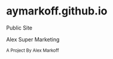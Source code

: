 aymarkoff.github.io
===================

Public Site

<head>Alex Super Marketing</head>

<sub>A Project By Alex Markoff</sub>